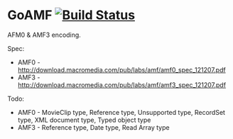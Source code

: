 GoAMF [![Build Status](https://secure.travis-ci.org/zhangpeihao/goamf.png)](http://travis-ci.org/zhangpeihao/goamf)
======

AFM0 & AMF3 encoding.

Spec: 
* AMF0 - http://download.macromedia.com/pub/labs/amf/amf0_spec_121207.pdf
* AMF3 - http://download.macromedia.com/pub/labs/amf/amf3_spec_121207.pdf


Todo:
* AMF0 - MovieClip type, Reference type, Unsupported type, 
       RecordSet type, XML document type, Typed object type
* AMF3 - Reference type, Date type, Read Array type
